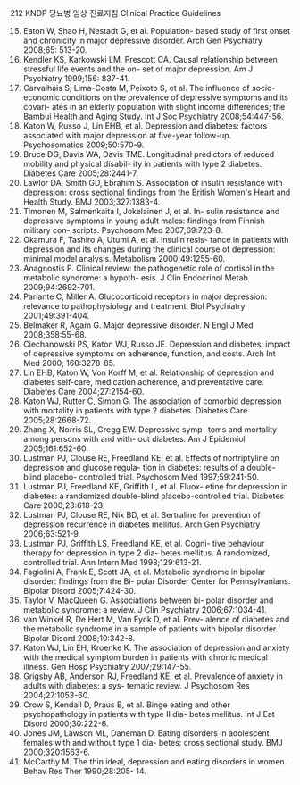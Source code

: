 212 KNDP 당뇨병 임상 진료지침 Clinical Practice Guidelines

15. Eaton W, Shao H, Nestadt G, et al. Population- based study of first onset and chronicity in major depressive disorder. Arch Gen Psychiatry 2008;65: 513-20.
16. Kendler KS, Karkowski LM, Prescott CA. Causal relationship between stressful life events and the on- set of major depression. Am J Psychiatry 1999;156: 837-41.
17. Carvalhais S, Lima-Costa M, Peixoto S, et al. The influence of socio-economic conditions on the prevalence of depressive symptoms and its covari- ates in an elderly population with slight income differences; the Bambui Health and Aging Study. Int J Soc Psychiatry 2008;54:447-56.
18. Katon W, Russo J, Lin EHB, et al. Depression and diabetes: factors associated with major depression at five-year follow-up. Psychosomatics 2009;50:570-9.
19. Bruce DG, Davis WA, Davis TME. Longitudinal predictors of reduced mobility and physical disabil- ity in patients with type 2 diabetes. Diabetes Care 2005;28:2441-7.
20. Lawlor DA, Smith GD, Ebrahim S. Association of insulin resistance with depression: cross sectional findings from the British Women's Heart and Health Study. BMJ 2003;327:1383-4.
21. Timonen M, Salmenkaita I, Jokelainen J, et al. In- sulin resistance and depressive symptoms in young adult males: findings from Finnish military con- scripts. Psychosom Med 2007;69:723-8.
22. Okamura F, Tashiro A, Utumi A, et al. Insulin resis- tance in patients with depression and its changes during the clinical course of depression: minimal model analysis. Metabolism 2000;49:1255-60.
23. Anagnostis P. Clinical review: the pathogenetic role of cortisol in the metabolic syndrome: a hypoth- esis. J Clin Endocrinol Metab 2009;94:2692-701.
24. Pariante C, Miller A. Glucocorticoid receptors in major depression: relevance to pathophysiology and treatment. Biol Psychiatry 2001;49:391-404.
25. Belmaker R, Agam G. Major depressive disorder. N Engl J Med 2008;358:55-68.
26. Ciechanowski PS, Katon WJ, Russo JE. Depression and diabetes: impact of depressive symptoms on adherence, function, and costs. Arch Int Med 2000; 160:3278-85.
27. Lin EHB, Katon W, Von Korff M, et al. Relationship of depression and diabetes self-care, medication adherence, and preventative care. Diabetes Care 2004;27:2154-60.
28. Katon WJ, Rutter C, Simon G. The association of comorbid depression with mortality in patients with type 2 diabetes. Diabetes Care 2005;28:2668-72.
29. Zhang X, Norris SL, Gregg EW. Depressive symp- toms and mortality among persons with and with- out diabetes. Am J Epidemiol 2005;161:652-60.
30. Lustman PJ, Clouse RE, Freedland KE, et al. Effects of nortriptyline on depression and glucose regula- tion in diabetes: results of a double-blind placebo- controlled trial. Psychosom Med 1997;59:241-50.
31. Lustman PJ, Freedland KE, Griffith L, et al. Fluox- etine for depression in diabetes: a randomized double-blind placebo-controlled trial. Diabetes Care 2000;23:618-23.
32. Lustman PJ, Clouse RE, Nix BD, et al. Sertraline for prevention of depression recurrence in diabetes mellitus. Arch Gen Psychiatry 2006;63:521-9.
33. Lustman PJ, Griffith LS, Freedland KE, et al. Cogni- tive behaviour therapy for depression in type 2 dia- betes mellitus. A randomized, controlled trial. Ann Intern Med 1998;129:613-21.
34. Fagiolini A, Frank E, Scott JA, et al. Metabolic syndrome in bipolar disorder: findings from the Bi- polar Disorder Center for Pennsylvanians. Bipolar Disord 2005;7:424-30.
35. Taylor V, MacQueen G. Associations between bi- polar disorder and metabolic syndrome: a review. J Clin Psychiatry 2006;67:1034-41.
36. van Winkel R, De Hert M, Van Eyck D, et al. Prev- alence of diabetes and the metabolic syndrome in a sample of patients with bipolar disorder. Bipolar Disord 2008;10:342-8.
37. Katon WJ, Lin EH, Kroenke K. The association of depression and anxiety with the medical symptom burden in patients with chronic medical illness. Gen Hosp Psychiatry 2007;29:147-55.
38. Grigsby AB, Anderson RJ, Freedland KE, et al. Prevalence of anxiety in adults with diabetes: a sys- tematic review. J Psychosom Res 2004;27:1053-60.
39. Crow S, Kendall D, Praus B, et al. Binge eating and other psychopathology in patients with type II dia- betes mellitus. Int J Eat Disord 2000;30:222-6.
40. Jones JM, Lawson ML, Daneman D. Eating disorders in adolescent females with and without type 1 dia- betes: cross sectional study. BMJ 2000;320:1563-6.
41. McCarthy M. The thin ideal, depression and eating disorders in women. Behav Res Ther 1990;28:205- 14.